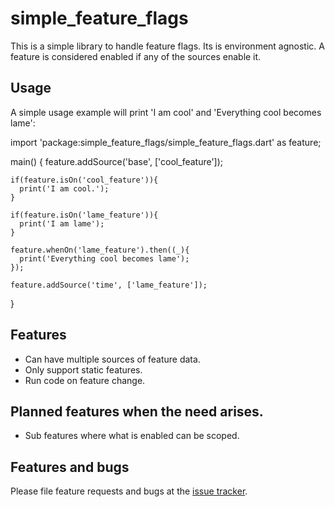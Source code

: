 # simple_feature_flags

This is a simple library to handle feature flags. Its is environment agnostic.
A feature is considered enabled if any of the sources enable it.

## Usage

A simple usage example will print 'I am cool' and
'Everything cool becomes lame':

  import 'package:simple_feature_flags/simple_feature_flags.dart' as feature;

  main() {
    feature.addSource('base', ['cool_feature']);
    
    if(feature.isOn('cool_feature')){
      print('I am cool.');
    }
    
    if(feature.isOn('lame_feature')){
      print('I am lame');
    }
    
    feature.whenOn('lame_feature').then((_){
      print('Everything cool becomes lame');
    });
    
    feature.addSource('time', ['lame_feature']);
  }

## Features
 * Can have multiple sources of feature data.
 * Only support static features.
 * Run code on feature change.
 
## Planned features when the need arises.
 * Sub features where what is enabled can be scoped.

## Features and bugs
Please file feature requests and bugs at the [issue tracker][tracker].

[tracker]: https://github.com/dartup/simple_feature_flags/issues
